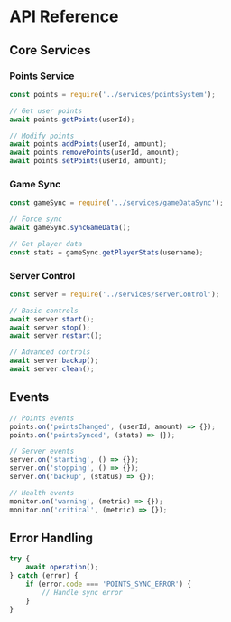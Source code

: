 # API Reference

## Core Services

### Points Service
```javascript
const points = require('../services/pointsSystem');

// Get user points
await points.getPoints(userId);

// Modify points
await points.addPoints(userId, amount);
await points.removePoints(userId, amount);
await points.setPoints(userId, amount);
```

### Game Sync
```javascript
const gameSync = require('../services/gameDataSync');

// Force sync
await gameSync.syncGameData();

// Get player data
const stats = gameSync.getPlayerStats(username);
```

### Server Control
```javascript
const server = require('../services/serverControl');

// Basic controls
await server.start();
await server.stop();
await server.restart();

// Advanced controls
await server.backup();
await server.clean();
```

## Events
```javascript
// Points events
points.on('pointsChanged', (userId, amount) => {});
points.on('pointsSynced', (stats) => {});

// Server events
server.on('starting', () => {});
server.on('stopping', () => {});
server.on('backup', (status) => {});

// Health events
monitor.on('warning', (metric) => {});
monitor.on('critical', (metric) => {});
```

## Error Handling
```javascript
try {
    await operation();
} catch (error) {
    if (error.code === 'POINTS_SYNC_ERROR') {
        // Handle sync error
    }
}
```

